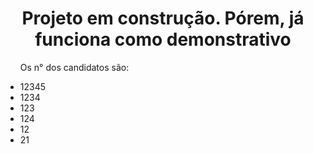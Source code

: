 <h1 align = "center">Projeto em construção. Pórem, já funciona como demonstrativo</h1>

<div>
  <ul>
    <p>Os n° dos candidatos são:</p>
    <li>12345</li>
    <li>1234</li>
    <li>123</li>
    <li>124</li>
    <li>12</li>
    <li>21</li>
  </ul>
</div>
